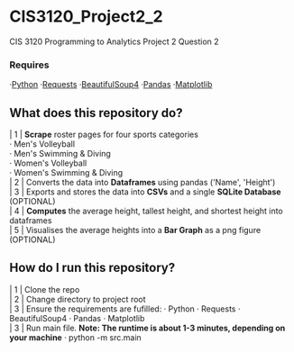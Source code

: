 # CIS3120_Project2_2 
CIS 3120 Programming to Analytics Project 2 Question 2
### Requires 
·[Python](https://www.python.org/downloads/) 
·[Requests](https://pypi.org/project/requests/)
·[BeautifulSoup4](https://pypi.org/project/beautifulsoup4/)
·[Pandas](https://pypi.org/project/pandas/)
·[Matplotlib](https://pypi.org/project/matplotlib/)

## What does this repository do?

| 1 | **Scrape** roster pages for four sports categories  
        · Men's Volleyball  
        · Men's Swimming & Diving  
        · Women's Volleyball  
        · Women's Swimming & Diving  
| 2 | Converts the data into **Dataframes** using pandas ('Name', 'Height')  
| 3 | Exports and stores the data into **CSVs** and a single **SQLite Database** (OPTIONAL)  
| 4 | **Computes** the average height, tallest height, and shortest height into dataframes  
| 5 | Visualises the average heights into a **Bar Graph** as a png figure (OPTIONAL)  

## How do I run this repository?
| 1 | Clone the repo  
| 2 | Change directory to project root  
| 3 | Ensure the requirements are fufilled: · Python · Requests · BeautifulSoup4 · Pandas · Matplotlib  
| 3 | Run main file.  **Note: The runtime is about 1-3 minutes, depending on your machine**
        · python -m src.main
